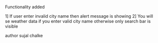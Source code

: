 Functionality added

1] If user enter invalid city name then alert message is showing
2] You will se weather data if you enter valid city name otherwise only search bar is visible

author sujal chalke